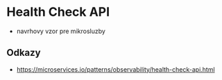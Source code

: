 # Health Check API

* navrhovy vzor pre mikrosluzby


## Odkazy
* https://microservices.io/patterns/observability/health-check-api.html
